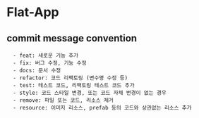 # Flat-App

## commit message convention

```  
  - feat: 새로운 기능 추가
  - fix: 버그 수정, 기능 수정
  - docs: 문서 수정
  - refactor: 코드 리팩토링 (변수명 수정 등)
  - test: 테스트 코드, 리팩토링 테스트 코드 추가
  - style: 코드 스타일 변경, 또는 코드 자체 변경이 없는 경우
  - remove: 파일 또는 코드, 리소스 제거
  - resource: 이미지 리소스, prefab 등의 코드와 상관없는 리소스 추가
  ```
